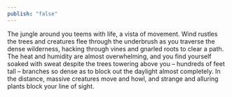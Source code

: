 ```yaml
---
publish: "false"
---
```

The jungle around you teems with life, a vista of movement. Wind rustles the trees and creatures flee through the underbrush as you traverse the dense wilderness, hacking through vines and gnarled roots to clear a path. The heat and humidity are almost overwhelming, and you find yourself soaked with sweat despite the trees towering above you – hundreds of feet tall – branches so dense as to block out the daylight almost completely. In the distance, massive creatures move and howl, and strange and alluring plants block your line of sight.
